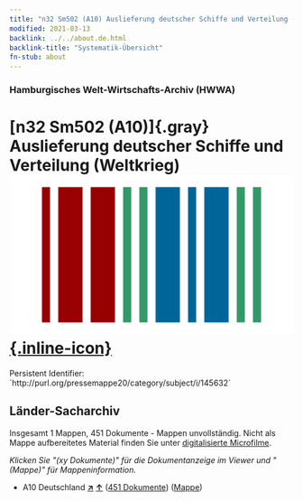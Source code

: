 ```yaml
---
title: "n32 Sm502 (A10) Auslieferung deutscher Schiffe und Verteilung (Weltkrieg)"
modified: 2021-03-13
backlink: ../../about.de.html
backlink-title: "Systematik-Übersicht"
fn-stub: about
---
```


### Hamburgisches Welt-Wirtschafts-Archiv (HWWA)

# [n32 Sm502 (A10)]{.gray}&#8201; Auslieferung deutscher Schiffe und Verteilung (Weltkrieg) &#160; [![Wikidata](/images/Wikidata-logo.svg "Wikidata"){.inline-icon}](http://www.wikidata.org/entity/Q104711209)

<div class="hint">Persistent Identifier: `http://purl.org/pressemappe20/category/subject/i/145632`</div>







## Länder-Sacharchiv




Insgesamt 1 Mappen, 451 Dokumente - Mappen unvollständig.
Nicht als Mappe aufbereitetes Material finden Sie unter [digitalisierte Microfilme](/film/h1_sh.de.html).

_Klicken Sie "(xy Dokumente)" für die Dokumentanzeige im Viewer und "(Mappe)" für Mappeninformation._



- A10 Deutschland [**&nearr;**](../../../geo/i/126128/about.de.html "Deutschland (alle Mappen)") [**&uarr;**](../../../geo/about.de.html#A10 "Ländersystematik") (<a href="https://pm20.zbw.eu/iiifview/folder/sh/126128,145632" title="über: Deutschland : Auslieferung deutscher Schiffe und Verteilung (Weltkrieg)" target="_blank">451 Dokumente</a>) ([Mappe](../../../../folder/sh/1261xx/126128/1456xx/145632/about.de.html))









